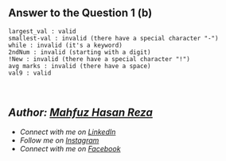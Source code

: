 ## Answer to the Question 1 (b)
```
largest_val : valid
smallest-val : invalid (there have a special character "-")
while : invalid (it's a keyword)
2ndNum : invalid (starting with a digit)
!New : invalid (there have a special character "!")
avg marks : invalid (there have a space)
val9 : valid
```

<br>

## _Author: [Mahfuz Hasan Reza](https://github.com/mahfuzhasanreza/)_
 - _Connect with me on [LinkedIn](https://www.linkedin.com/in/mahfuzhasanreza/)_
 - _Follow me on [Instagram](https://www.instagram.com/mahfuzhasanreza/)_
 - _Connect with me on [Facebook](https://www.facebook.com/mahfuzhasanreza/)_
